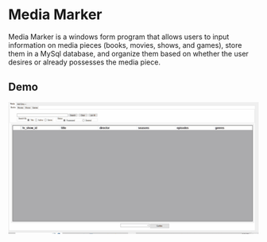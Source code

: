 # Media Marker
Media Marker is a windows form program that allows users to input information on media pieces (books, movies, shows, and games), store them in a MySql database, and organize them based on whether the user desires or already possesses the media piece.


## Demo
![](https://github.com/ravingnomad/Media-Marker/blob/master/Media%20Marker%20Demo.gif)
